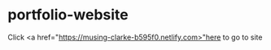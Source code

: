 # portfolio-website

Click <a href="https://musing-clarke-b595f0.netlify.com>"here</a> to go to site
